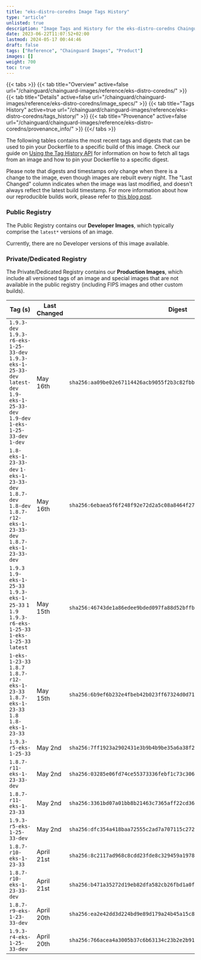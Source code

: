 ```yaml
---
title: "eks-distro-coredns Image Tags History"
type: "article"
unlisted: true
description: "Image Tags and History for the eks-distro-coredns Chainguard Image"
date: 2023-06-22T11:07:52+02:00
lastmod: 2024-05-17 00:44:46
draft: false
tags: ["Reference", "Chainguard Images", "Product"]
images: []
weight: 700
toc: true
---
```


{{< tabs >}}
{{< tab title="Overview" active=false url="/chainguard/chainguard-images/reference/eks-distro-coredns/" >}}
{{< tab title="Details" active=false url="/chainguard/chainguard-images/reference/eks-distro-coredns/image_specs/" >}}
{{< tab title="Tags History" active=true url="/chainguard/chainguard-images/reference/eks-distro-coredns/tags_history/" >}}
{{< tab title="Provenance" active=false url="/chainguard/chainguard-images/reference/eks-distro-coredns/provenance_info/" >}}
{{</ tabs >}}

The following tables contains the most recent tags and digests that can be used to pin your Dockerfile to a specific build of this image. Check our guide on [Using the Tag History API](/chainguard/chainguard-images/using-the-tag-history-api/) for information on how to fetch all tags from an image and how to pin your Dockerfile to a specific digest.

Please note that digests and timestamps only change when there is a change to the image, even though images are rebuilt every night. The "Last Changed" column indicates when the image was last modified, and doesn't always reflect the latest build timestamp. For more information about how our reproducible builds work, please refer to [this blog post](https://www.chainguard.dev/unchained/reproducing-chainguards-reproducible-image-builds).

### Public Registry
The Public Registry contains our **Developer Images**, which typically comprise the `latest*` versions of an image.

Currently, there are no Developer versions of this image available.

### Private/Dedicated Registry
The Private/Dedicated Registry contains our **Production Images**, which include all versioned tags of an image and special images that are not available in the public registry (including FIPS images and other custom builds).

| Tag (s)                                                                                                                                  | Last Changed | Digest                                                                    |
|------------------------------------------------------------------------------------------------------------------------------------------|--------------|---------------------------------------------------------------------------|
|  `1.9.3-dev` `1.9.3-r6-eks-1-25-33-dev` `1.9.3-eks-1-25-33-dev` `latest-dev` `1.9-eks-1-25-33-dev` `1.9-dev` `1-eks-1-25-33-dev` `1-dev` | May 16th     | `sha256:aa09be02e67114426acb9055f2b3c82fbba1a6bef69fa798c7000f1d67be12e0` |
|  `1.8-eks-1-23-33-dev` `1-eks-1-23-33-dev` `1.8.7-dev` `1.8-dev` `1.8.7-r12-eks-1-23-33-dev` `1.8.7-eks-1-23-33-dev`                     | May 16th     | `sha256:6ebaea5f6f248f92e72d2a5c08a8464f276b4e33e55b90b9fd3378fba86532a4` |
|  `1.9.3` `1.9-eks-1-25-33` `1.9.3-eks-1-25-33` `1` `1.9` `1.9.3-r6-eks-1-25-33` `1-eks-1-25-33` `latest`                                 | May 15th     | `sha256:46743de1a86edee9bded097fa88d52bffbf21641058636470268515cf8f14c71` |
|  `1-eks-1-23-33` `1.8.7` `1.8.7-r12-eks-1-23-33` `1.8.7-eks-1-23-33` `1.8` `1.8-eks-1-23-33`                                             | May 15th     | `sha256:6b9ef6b232e4fbeb42b023ff67324d0d71b4bbc3cdbcf7d160a732ae6386e0e9` |
|  `1.9.3-r5-eks-1-25-33`                                                                                                                  | May 2nd      | `sha256:7ff1923a2902431e3b9b4b9be35a6a38f267919d43226818c0eb72d0283a4b63` |
|  `1.8.7-r11-eks-1-23-33-dev`                                                                                                             | May 2nd      | `sha256:03285e06fd74ce55373336febf1c73c306fc5540be27f5836ae95ca302934b75` |
|  `1.8.7-r11-eks-1-23-33`                                                                                                                 | May 2nd      | `sha256:3361bd07a01bb8b21463c7365aff22cd3616552d3106c6471b933249e0b930d3` |
|  `1.9.3-r5-eks-1-25-33-dev`                                                                                                              | May 2nd      | `sha256:dfc354a418baa72555c2ad7a707115c272ae258395d6cf3d5580f2379f9d5570` |
|  `1.8.7-r10-eks-1-23-33`                                                                                                                 | April 21st   | `sha256:8c2117ad968c8cdd23fde8c329459a197894b9a89b32113870f09345ed747cdc` |
|  `1.8.7-r10-eks-1-23-33-dev`                                                                                                             | April 21st   | `sha256:b471a35272d19eb82dfa582cb26fbd1a0f8f03b9c898a5c2d4d688c8aed4f354` |
|  `1.8.7-r9-eks-1-23-33-dev`                                                                                                              | April 20th   | `sha256:ea2e42dd3d224bd9e89d179a24b45a15c8603b4f3a141de5231db6ebb11989ad` |
|  `1.9.3-r4-eks-1-25-33-dev`                                                                                                              | April 20th   | `sha256:766acea4a3005b37c6b63134c23b2e2b911f8527e336c9213cd7f8890819b4d7` |

